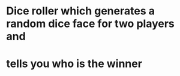 # Dice roller which generates a random dice face for two players and 
# tells you who is the winner
